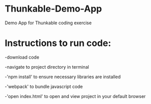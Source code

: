 # Thunkable-Demo-App
Demo App for Thunkable coding exercise

# Instructions to run code:  

-download code  

-navigate to project directory in terminal  

-'npm install' to ensure necessary libraries are installed  

-'webpack' to bundle javascript code  

-'open index.html' to open and view project in your default browser
